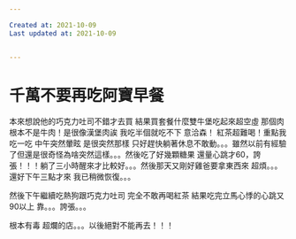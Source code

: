 ```yaml
---

Created at: 2021-10-09
Last updated at: 2021-10-09


---
```


# 千萬不要再吃阿寶早餐


本來想說他的巧克力吐司不錯才去買 結果買套餐什麼雙牛堡吃起來超空虛 那個肉根本不是牛肉！是很像漢堡肉誒 我吃半個就吃不下 意洽森！
紅茶超難喝！重點我吃一吃 中午突然暈眩 是很突然那樣 只好趕快躺著休息不敢動。。。雖然以前有經驗了但還是很奇怪為啥突然這樣。。。然後吃了好幾顆糖果 還量心跳才60，誇張！！！躺了三小時醒來才比較好。。。然後那天又剛好雞爸要拿東西來 超煩。。。還好下午三點才來 我已稍微恢復。。。

然後下午繼續吃熱狗跟巧克力吐司 完全不敢再喝紅茶 結果吃完立馬心悸的心跳又90以上 靠。。。誇張。。。

根本有毒 超爛的店。。。以後絕對不能再去！！！

